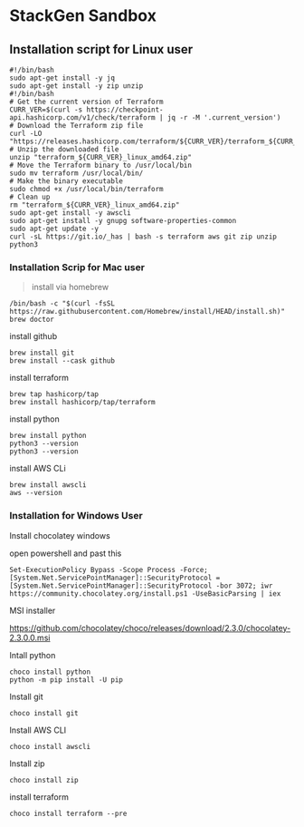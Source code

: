 # StackGen Sandbox 


## Installation script for Linux user 

```
#!/bin/bash
sudo apt-get install -y jq
sudo apt-get install -y zip unzip
#!/bin/bash
# Get the current version of Terraform
CURR_VER=$(curl -s https://checkpoint-api.hashicorp.com/v1/check/terraform | jq -r -M '.current_version')
# Download the Terraform zip file
curl -LO "https://releases.hashicorp.com/terraform/${CURR_VER}/terraform_${CURR_VER}_linux_amd64.zip"
# Unzip the downloaded file
unzip "terraform_${CURR_VER}_linux_amd64.zip"
# Move the Terraform binary to /usr/local/bin
sudo mv terraform /usr/local/bin/
# Make the binary executable
sudo chmod +x /usr/local/bin/terraform
# Clean up
rm "terraform_${CURR_VER}_linux_amd64.zip"
sudo apt-get install -y awscli
sudo apt-get install -y gnupg software-properties-common
sudo apt-get update -y
curl -sL https://git.io/_has | bash -s terraform aws git zip unzip python3
```


### Installation Scrip for Mac user 

> install via homebrew 

```
/bin/bash -c "$(curl -fsSL https://raw.githubusercontent.com/Homebrew/install/HEAD/install.sh)"
brew doctor
```

install github 

```
brew install git
brew install --cask github
```

install terraform 
```
brew tap hashicorp/tap
brew install hashicorp/tap/terraform
```

install python

```
brew install python
python3 --version
python3 --version
```
install AWS CLi 

```
brew install awscli
aws --version
```


### Installation for Windows User 

Install chocolatey windows 

open powershell and past this 

```
Set-ExecutionPolicy Bypass -Scope Process -Force; [System.Net.ServicePointManager]::SecurityProtocol = [System.Net.ServicePointManager]::SecurityProtocol -bor 3072; iwr https://community.chocolatey.org/install.ps1 -UseBasicParsing | iex
```

MSI installer 

https://github.com/chocolatey/choco/releases/download/2.3.0/chocolatey-2.3.0.0.msi

Intall python 

```
choco install python
python -m pip install -U pip
```
Install git 
```
choco install git
```

Install AWS CLI 

```
choco install awscli

```
Install zip 
```
choco install zip
```

install terraform 

```
choco install terraform --pre 
```
